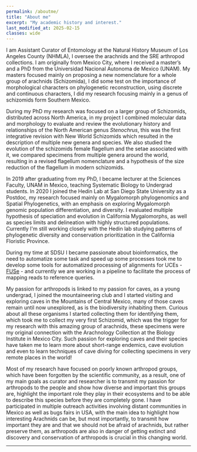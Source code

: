 ```yaml
---
permalink: /aboutme/
title: "About me"
excerpt: "My academic history and interest."
last_modified_at: 2025-02-15
classes: wide
---
```


I am Assistant Curator of Entomology at the Natural History Museum of Los Angeles County (NHMLA), I oversee the arachnids and the SRE arthropod collections. I am originally from Mexico City, where I received a master’s and a PhD from the Universidad Nacional Autonoma de Mexico (UNAM). My masters focused mainly on proposing a new nomenclature for a whole group of arachnids (Schizomida), I did some test on the importance of morphological characters on phylogenetic reconstruction, using discrete and continuous characters, I did my research focusing mainly in a genus of schizomids form Southern Mexico. 

During my PhD my research was focused on a larger group of Schizomids, distributed across North America, in my project I combined molecular data and morphology to evaluate and review the evolutionary history and relationships of the North American genus *Stenochrus*, this was the first integrative revision with New World Schizomids which resulted in the description of multiple new genera and species. We also studied the evolution of the schizomids female flagellum and the setae associated with it, we compared specimens from multiple genera around the world, resulting in a revised flagellum nomenclature and a hypothesis of the size reduction of the flagellum in modern schizomids. 

In 2019 after graduating from my PhD, I became lecturer at the Sciences Faculty, UNAM in Mexico, teaching Systematic Biology to Undergrad students. In 2020 I joined the Hedin Lab at San Diego State University as a Postdoc, my research focused mainly on Mygalomorph phylogenomics and Spatial Phylogenetics, with an emphasis on exploring Mygalomorph genomic population differentiation, and diversity. I evaluated multiple hypothesis of speciation and evolution in California Mygalomorphs, as well as species limits and delineation with highly structured populations. Currently I'm still working closely with the Hedin lab studying patterns of phylogenetic diversity and conservation prioritization in the California Floristic Province.

During my time at SDSU I became passionate about bioinformatics, the need to automatize some task and speed up some processes took me to develop some tools for automatized processing of alignments for UCEs - [FUSe](https://github.com/rmonjaraz/FUSe) - and currently we are working in a pipeline to facilitate the process of mapping reads to reference queries.

My passion for arthropods is linked to my passion for caves, as a young undergrad, I joined the mountaineering club and I started visiting and exploring caves in the Mountains of Central Mexico, many of those caves remain until now unexplored, as is the biodiversity inhabiting them. Curious about all these organisms I started collecting them for identifying them, which took me to collect my very first Schizomid, which was the trigger for my research with this amazing group of arachnids, these specimens were my original connection with the Arachnology Collection at the Biology Institute in Mexico City. Such passion for exploring caves and their species have taken me to learn more about short-range endemics, cave evolution and even to learn techniques of cave diving for collecting specimens in very remote places in the world!

Most of my research have focused on poorly known arthropod groups, which have been forgotten by the scientific community, as a result, one of my main goals as curator and researcher is to transmit my passion for arthropods to the people and show how diverse and important this groups are, highlight the important role they play in their ecosystems and to be able to describe this species before they are completely gone. I have participated in multiple outreach activities involving distant communities in Mexico as well as bugs fairs in USA, with the main idea to highlight how interesting Arachnids can be, but most importantly, to transmit how important they are and that we should not be afraid of arachnids, but rather preserve them, as arthropods are also in danger of getting extinct and discovery and conservation of arthropods is crucial in this changing world.


---

